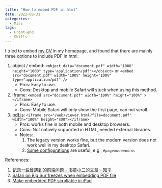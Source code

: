 ```yaml
---
title: "How to embed PDF in html"
date: 2022-08-31
categories:
  - Misc
tags:
  - Front-end
  - Skills
---
```


I tried to embed [my CV](https://koohoko.github.io/#cv) in my homepage, and found that there are mainly three options to include PDF in html:
  1. object / embed: `<object data="document.pdf" width="1000" height="1000" type='application/pdf'></object>` or `<embed src="document.pdf" width="100%" height="100%" type="application/pdf" />`
     - Pros: Easy to use.
     - Cons: Desktop and mobile Safari will stuck when using this method.
  2. iframe: `<embed src="document.pdf" width="100%" height="100%" ></iframe>`
     - Pros: Easy to use.
     - Cons: Mobile Safari will only show the first page, can not scroll.
  3. [pdf.js](https://github.com/mozilla/pdf.js/releases): `<iframe src="/web/viewer.html?file=document.pdf" width="100%" height="800"></iframe>`
     - Pros: works fine in both mobile and desktop browsers.
     - Cons: Not natively supported in HTML, needed external libraries.
     - Notes: 
         1. The legacy version works fine, but the modern version does not work well in my desktop Safari.
         2. [Some configurations](https://github.com/mozilla/pdf.js/wiki/Viewer-options) are useful, e.g., `#pagemode=none`.

References:
1. [记录一些曾遇到的前端问题 - 书童小二的文章 - 知乎](https://zhuanlan.zhihu.com/p/47029802)
2. [Safari on Big Sur freezes when embedding PDF file](https://github.com/pipwerks/PDFObject/issues/243)
3. [Make embedded PDF scrollable in iPad](https://stackoverflow.com/questions/15854537/make-embedded-pdf-scrollable-in-ipad)
